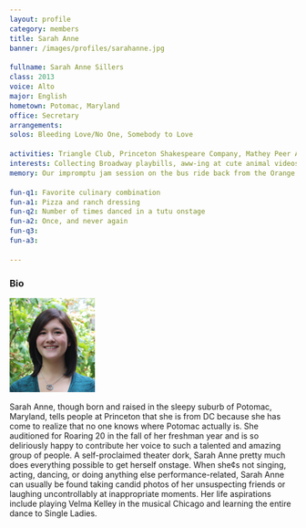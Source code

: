 ```yaml
---
layout: profile
category: members
title: Sarah Anne
banner: /images/profiles/sarahanne.jpg

fullname: Sarah Anne Sillers
class: 2013
voice: Alto
major: English
hometown: Potomac, Maryland
office: Secretary
arrangements: 
solos: Bleeding Love/No One, Somebody to Love

activities: Triangle Club, Princeton Shakespeare Company, Mathey Peer Advisers, Princeton Tower Club
interests: Collecting Broadway playbills, aww-ing at cute animal videos on YouTube (send me some!), watching Food Network competition shows
memory: Our impromptu jam session on the bus ride back from the Orange and Black Ball in NYC

fun-q1: Favorite culinary combination
fun-a1: Pizza and ranch dressing
fun-q2: Number of times danced in a tutu onstage
fun-a2: Once, and never again
fun-q3: 
fun-a3: 

---
```


### Bio

![Sarah Anne](/images/members/current/sarahanne.jpg)

Sarah Anne, though born and raised in the sleepy suburb of Potomac,
Maryland, tells people at Princeton that she is from DC because she
has come to realize that no one knows where Potomac actually is. She
auditioned for Roaring 20 in the fall of her freshman year and is so
deliriously happy to contribute her voice to such a talented and
amazing group of people. A self-proclaimed theater dork, Sarah Anne
pretty much does everything possible to get herself onstage. When
she¢s not singing, acting, dancing, or doing anything else
performance-related, Sarah Anne can usually be found taking candid
photos of her unsuspecting friends or laughing uncontrollably at
inappropriate moments. Her life aspirations include playing Velma
Kelley in the musical Chicago and learning the entire dance to Single
Ladies.

